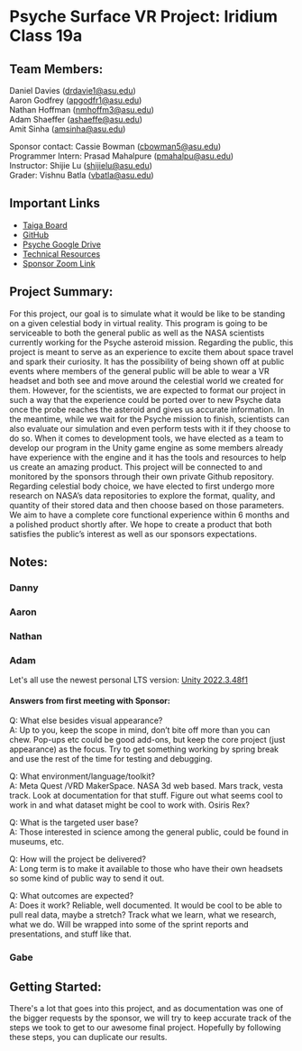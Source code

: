 # Psyche Surface VR Project: Iridium Class 19a

## Team Members:
Daniel Davies (<drdavie1@asu.edu>)  
Aaron Godfrey (<apgodfr1@asu.edu>)  
Nathan Hoffman (<nmhoffm3@asu.edu>)  
Adam Shaeffer (<ashaeffe@asu.edu>)  
Amit Sinha (<amsinha@asu.edu>)  

Sponsor contact: Cassie Bowman (<cbowman5@asu.edu>)  
Programmer Intern: Prasad Mahalpure (<pmahalpu@asu.edu>)  
Instructor: Shijie Lu (<shijielu@asu.edu>)  
Grader: Vishnu Batla (<vbatla@asu.edu>)  

## Important Links
- [Taiga Board](https://tree.taiga.io/project/danieldavies-nasa-surface-data-vr-capstone/backlog)
- [GitHub](https://github.com/MissionToPsyche-Iridium/iridium_19a_surface_vr-asu)
- [Psyche Google Drive](https://drive.google.com/drive/folders/1sHy2kvcDx4lFAaYkeBb4fHFhTXwib6ft)
- [Technical Resources](https://docs.google.com/document/d/1KfiG5LUC51D7wbHXrz_slfIT9ZdWGQtF1XHzIgcsQd4/edit) 
- [Sponsor Zoom Link](https://asu.zoom.us/j/7528236650)

## Project Summary:
For this project, our goal is to simulate what it would be like to be standing on a given celestial body in virtual reality. This program is going to be serviceable to both the general public as well as the NASA scientists currently working for the Psyche asteroid mission. Regarding the public, this project is meant to serve as an experience to excite them about space travel and spark their curiosity. It has the possibility of being shown off at public events where members of the general public will be able to wear a VR headset and both see and move around the celestial world we created for them. However, for the scientists, we are expected to format our project in such a way that the experience could be ported over to new Psyche data once the probe reaches the asteroid and gives us accurate information. In the meantime, while we wait for the Psyche mission to finish, scientists can also evaluate our simulation and even perform tests with it if they choose to do so. When it comes to development tools, we have elected as a team to develop our program in the Unity game engine as some members already have experience with the engine and it has the tools and resources to help us create an amazing product. This project will be connected to and monitored by the sponsors through their own private Github repository. Regarding celestial body choice, we have elected to first undergo more research on NASA’s data repositories to explore the format, quality, and quantity of their stored data and then choose based on those parameters. We aim to have a complete core functional experience within 6 months and a polished product shortly after. We hope to create a product that both satisfies the public’s interest as well as our sponsors expectations.

## Notes:
### Danny
### Aaron
### Nathan
### Adam
Let's all use the newest personal LTS version: [Unity 2022.3.48f1](https://unity.com/download)

#### Answers from first meeting with Sponsor:
Q: What else besides visual appearance?  
A: Up to you, keep the scope in mind, don’t bite off more than you can chew. Pop-ups etc could be good add-ons, but keep the core project (just appearance) as the focus. Try to get something working by spring break and use the rest of the time for testing and debugging.

Q: What environment/language/toolkit?  
A: Meta Quest /VRD MakerSpace. NASA 3d web based. Mars track, vesta track. Look at documentation for that stuff. Figure out what seems cool to work in and what dataset might be cool to work with. Osiris Rex?

Q: What is the targeted user base?  
A: Those interested in science among the general public, could be found in museums, etc.

Q: How will the project be delivered?  
A: Long term is to make it available to those who have their own headsets so some kind of public way to send it out.

Q: What outcomes are expected?  
A: Does it work? Reliable, well documented. It would be cool to be able to pull real data, maybe a stretch? Track what we learn, what we research, what we do. Will be wrapped into some of the sprint reports and presentations, and stuff like that.

### Gabe

## Getting Started:
There's a lot that goes into this project, and as documentation was one of the bigger requests by the sponsor, we will try to keep accurate track of the steps we took to get to our awesome final project. Hopefully by following these steps, you can duplicate our results.
